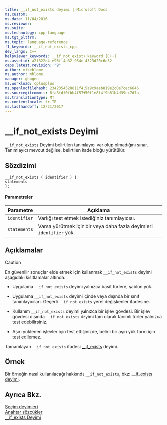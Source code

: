 ```yaml
---
title: __if_not_exists deyimi | Microsoft Docs
ms.custom: 
ms.date: 11/04/2016
ms.reviewer: 
ms.suite: 
ms.technology: cpp-language
ms.tgt_pltfrm: 
ms.topic: language-reference
f1_keywords: __if_not_exists_cpp
dev_langs: C++
helpviewer_keywords: __if_not_exists keyword [C++]
ms.assetid: a2f322d4-e96f-4a32-954e-4323d20c6e32
caps.latest.revision: "9"
author: mikeblome
ms.author: mblome
manager: ghogen
ms.workload: cplusplus
ms.openlocfilehash: 2342354528811f415a9c9aeb819e2c0e7cec6646
ms.sourcegitcommit: 8fa8fdf0fbb4f57950f1e8f4f9b81b4d39ec7d7a
ms.translationtype: MT
ms.contentlocale: tr-TR
ms.lasthandoff: 12/21/2017
---
```

# <a name="ifnotexists-statement"></a>__if_not_exists Deyimi
`__if_not_exists` Deyimi belirtilen tanımlayıcı var olup olmadığını sınar. Tanımlayıcı mevcut değilse, belirtilen ifade bloğu yürütülür.  
  
## <a name="syntax"></a>Sözdizimi  
  
```  
__if_not_exists ( identifier ) {   
statements  
};  
```  
  
#### <a name="parameters"></a>Parametreler  
  
|Parametre|Açıklama|  
|---------------|-----------------|  
|`identifier`|Varlığı test etmek istediğiniz tanımlayıcısı.|  
|`statements`|Varsa yürütmek için bir veya daha fazla deyimleri `identifier` yok.|  
  
## <a name="remarks"></a>Açıklamalar  
  
> [!CAUTION]
>  En güvenilir sonuçlar elde etmek için kullanmak `__if_not_exists` deyimi aşağıdaki kısıtlamalar altında.  
  
-   Uygulama `__if_not_exists` deyimi yalnızca basit türlere, şablon yok.  
  
-   Uygulama `__if_not_exists` deyimi içinde veya dışında bir sınıf tanımlayıcıları. Geçerli `__if_not_exists` yerel değişkenler ifadesine.  
  
-   Kullanım `__if_not_exists` deyimi yalnızca bir işlev gövdesi. Bir işlev gövdesi dışında `__if_not_exists` deyimi tam olarak tanımlı türler yalnızca test edebilirsiniz.  
  
-   Aşırı yüklenen işlevler için test ettiğinizde, belirli bir aşırı yük form için test edilemez.  
  
 Tamamlayan `__if_not_exists` ifadesi [__if_exists](../cpp/if-exists-statement.md) deyimi.  
  
## <a name="example"></a>Örnek  
 Bir örneğin nasıl kullanılacağı hakkında `__if_not_exists`, bkz: [__if_exists deyimi](../cpp/if-exists-statement.md).  
  
## <a name="see-also"></a>Ayrıca Bkz.  
 [Seçim deyimleri](../cpp/selection-statements-cpp.md)   
 [Anahtar sözcükler](../cpp/keywords-cpp.md)   
 [__if_exists Deyimi](../cpp/if-exists-statement.md)